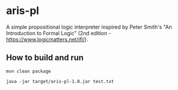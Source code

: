 # aris-pl

A simple propositional logic interpreter inspired by Peter Smith's "An Introduction to Formal Logic" (2nd edition - https://www.logicmatters.net/ifl/).

## How to build and run

```
mvn clean package

java -jar target/aris-pl-1.0.jar test.txt
```


